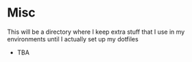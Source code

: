 # Misc
This will be a directory where I keep extra stuff that I use in my environments
until I actually set up my dotfiles

- TBA
